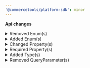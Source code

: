 ```yaml
---
'@commercetools/platform-sdk': minor
---
```


**Api changes**

<details>
<summary>Removed Enum(s)</summary>

- :warning: removed enum `product-price` from type `ChangeSubscriptionResourceTypeId`
</details>

<details>
<summary>Added Enum(s)</summary>

- added enum `attribute-group` to type `ChangeSubscriptionResourceTypeId`
- added enum `product-tailoring` to type `ChangeSubscriptionResourceTypeId`
</details>

<details>
<summary>Changed Property(s)</summary>

- :warning: changed property `value` of type `DirectDiscountDraft` from type `CartDiscountValue` to `CartDiscountValueDraft`
- :warning: changed property `totalPrice` of type `OrderLineItemDiscountSetMessage` from type `Money` to `CentPrecisionMoney`
- :warning: changed property `value` of type `StandalonePriceValueChangedMessage` from type `Money` to `TypedMoney`
- :warning: changed property `oldValue` of type `StandalonePriceValueChangedMessage` from type `Money` to `TypedMoney`
- :warning: changed property `totalPrice` of type `OrderLineItemDiscountSetMessagePayload` from type `Money` to `CentPrecisionMoney`
- :warning: changed property `value` of type `StandalonePriceValueChangedMessagePayload` from type `Money` to `TypedMoney`
- :warning: changed property `oldValue` of type `StandalonePriceValueChangedMessagePayload` from type `Money` to `TypedMoney`
- :warning: changed property `price` of type `ShippingRate` from type `TypedMoney` to `CentPrecisionMoney`
- :warning: changed property `freeAbove` of type `ShippingRate` from type `TypedMoney` to `CentPrecisionMoney`
</details>

<details>
<summary>Required Property(s)</summary>

- changed property `stores` of type `BusinessUnit` to be optional
- changed property `stores` of type `Company` to be optional
- changed property `stores` of type `Division` to be optional
- changed property `isOnStock` of type `ProductVariantAvailability` to be optional
</details>

<details>
<summary>Added Type(s)</summary>

- added type `StagedOrderSetShippingCustomFieldAction`
- added type `StagedOrderSetShippingCustomTypeAction`
- added type `OrderSetShippingCustomFieldAction`
- added type `OrderSetShippingCustomTypeAction`
</details>

<details>
<summary>Removed QueryParameter(s)</summary>

- :warning: removed query parameter `localeProjection` from method `get /{projectKey}/products`
- :warning: removed query parameter `localeProjection` from method `post /{projectKey}/products`
- :warning: removed query parameter `localeProjection` from method `get /{projectKey}/products/key={key}`
- :warning: removed query parameter `localeProjection` from method `post /{projectKey}/products/key={key}`
- :warning: removed query parameter `localeProjection` from method `delete /{projectKey}/products/key={key}`
- :warning: removed query parameter `localeProjection` from method `get /{projectKey}/products/{ID}`
- :warning: removed query parameter `localeProjection` from method `post /{projectKey}/products/{ID}`
- :warning: removed query parameter `localeProjection` from method `delete /{projectKey}/products/{ID}`
</details>
